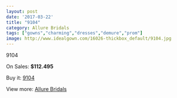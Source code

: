 ```yaml
---
layout: post
date: '2017-03-22'
title: "9104"
category: Allure Bridals
tags: ["gowns","charming","dresses","demure","prom"]
image: http://www.idealgown.com/16026-thickbox_default/9104.jpg
---
```

9104

On Sales: **$112.495**
<a href="https://www.idealgown.com/en/allure-bridals/6399-9104.html"><amp-img layout="responsive" width="600" height="600" src="//www.idealgown.com/16026-thickbox_default/9104.jpg" alt="9104 0" /></a>
<a href="https://www.idealgown.com/en/allure-bridals/6399-9104.html"><amp-img layout="responsive" width="600" height="600" src="//www.idealgown.com/16028-thickbox_default/9104.jpg" alt="9104 1" /></a>
<a href="https://www.idealgown.com/en/allure-bridals/6399-9104.html"><amp-img layout="responsive" width="600" height="600" src="//www.idealgown.com/16027-thickbox_default/9104.jpg" alt="9104 2" /></a>

Buy it: [9104](https://www.idealgown.com/en/allure-bridals/6399-9104.html "9104")

View more: [Allure Bridals](https://www.idealgown.com/en/92-allure-bridals "Allure Bridals")